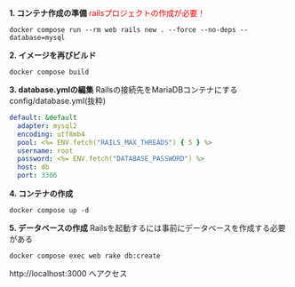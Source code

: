 **1. コンテナ作成の準備**
<font color="red">railsプロジェクトの作成が必要！</font>
```shell
docker compose run --rm web rails new . --force --no-deps --database=mysql
```

**2. イメージを再びビルド**
```
docker compose build
```

**3. database.ymlの編集**
Railsの接続先をMariaDBコンテナにする
config/database.yml(抜粋)
```yaml
default: &default
  adapter: mysql2
  encoding: utf8mb4
  pool: <%= ENV.fetch("RAILS_MAX_THREADS") { 5 } %>
  username: root
  password: <%= ENV.fetch("DATABASE_PASSWORD") %>
  host: db
  port: 3306
```
**4. コンテナの作成**
```
docker compose up -d
```
**5. データベースの作成**
Railsを起動するには事前にデータベースを作成する必要がある
```
docker compose exec web rake db:create
```
http://localhost:3000
へアクセス